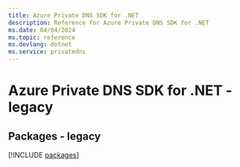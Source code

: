 ```yaml
---
title: Azure Private DNS SDK for .NET
description: Reference for Azure Private DNS SDK for .NET
ms.date: 04/04/2024
ms.topic: reference
ms.devlang: dotnet
ms.service: privatedns
---
```

# Azure Private DNS SDK for .NET - legacy
## Packages - legacy
[!INCLUDE [packages](private-dns-index.md)]